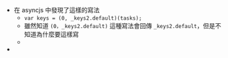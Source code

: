 - 在 asyncjs 中發現了這樣的寫法
	- `var keys = (0, _keys2.default)(tasks);`
	- 雖然知道 `(0，_keys2.default)` 這種寫法會回傳 `_keys2.default`，但是不知道為什麼要這樣寫
	-
-
